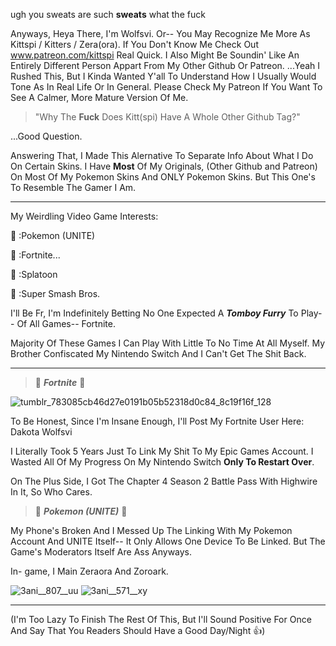 ugh you sweats are such **sweats** what the fuck

Anyways, Heya There, I'm Wolfsvi. Or-- You May Recognize Me More As Kittspi / Kitters / Zera(ora). If You Don't Know Me Check Out www.patreon.com/kittspi Real Quick. I Also Might Be Soundin' Like An Entirely Different Person Appart From My Other Github Or Patreon. ...Yeah I Rushed This, But I Kinda Wanted Y'all To Understand How I Usually Would Tone As In Real Life Or In General. Please Check My Patreon If You Want To See A Calmer, More Mature Version Of Me.

> "Why The **Fuck** Does Kitt(spi) Have A Whole Other Github Tag?"

 ...Good Question.

Answering That, I Made This Alernative To Separate Info About What I Do On Certain Skins. I Have **Most** Of My Originals, (Other Github and Patreon) On Most Of My Pokemon Skins And ONLY Pokemon Skins. But This One's To Resemble The Gamer I Am.

------

My Weirdling Video Game Interests:

🌙 :Pokemon (UNITE)

🐾 :Fortnite...

🌙 :Splatoon

🐾 :Super Smash Bros.

I'll Be Fr, I'm Indefinitely Betting No One Expected A ***Tomboy Furry*** To Play-- Of All Games-- Fortnite.

Majority Of These Games I Can Play With Little To No Time At All Myself. My Brother Confiscated My Nintendo Switch And I Can't Get The Shit Back.

------

> 🌙 ***Fortnite*** 🌙

![tumblr_783085cb46d27e0191b05b52318d0c84_8c19f16f_128](https://user-images.githubusercontent.com/129853003/230796680-81b76f5c-44a4-4a75-a30b-54ec15954335.jpg)

To Be Honest, Since I'm Insane Enough, I'll Post My Fortnite User Here: Dakota Wolfsvi

I Literally Took 5 Years Just To Link My Shit To My Epic Games Account. I Wasted All Of My Progress On My Nintendo Switch **Only To Restart Over**.

On The Plus Side, I Got The Chapter 4 Season 2 Battle Pass With Highwire In It, So Who Cares.

> 🐾 ***Pokemon (UNITE)*** 🐾

My Phone's Broken And I Messed Up The Linking With My Pokemon Account And UNITE Itself-- It Only Allows One Device To Be Linked. But The Game's Moderators Itself Are Ass Anyways. 

In- game, I Main Zeraora And Zoroark. 

![3ani__807__uu](https://user-images.githubusercontent.com/129853003/230797717-36b8f1e3-6b49-4046-ad7b-25d37b5c1e07.gif) ![3ani__571__xy](https://user-images.githubusercontent.com/129853003/230797719-3a36427b-792b-404a-ba4b-2eec255b973a.gif)

-------
(I'm Too Lazy To Finish The Rest Of This, But I'll Sound Positive For Once And Say That You Readers Should Have a Good Day/Night :thumbsup:)
